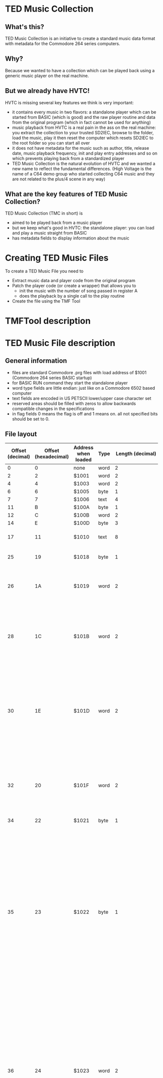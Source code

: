 # TED Music Collection
## What's this?
TED Music Collection is an initiative to create a standard music data format with metadata for the Commodore 264 series computers.
## Why?
Because we wanted to have a collection which can be played back using a generic music player on the real machine.
## But we already have HVTC!
HVTC is missing several key features we think is very important:
* it contains every music in two flavors: a standalone player which can be started from BASIC (which is good) and the raw player routine and data from the original program (which in fact cannot be used for anything)
* music playback from HVTC is a real pain in the ass on the real machine: you extract the collection to your trusted SD2IEC, browse to the folder, load the music, play it then reset the computer which resets SD2IEC to the root folder so you can start all over
* it does not have metadata for the music such as author, title, release date, music playback frequency, init and play entry addresses and so on which prevents playing back from a standardized player
* TED Music Collection is the natural evolution of HVTC and we wanted a new name to reflect the fundamental differences. (High Voltage is the name of a C64 demo group who started collecting C64 music and they are not related to the plus/4 scene in any way)
## What are the key features of TED Music Collection? 
TED Music Collection (TMC in short) is
* aimed to be played back from a music player
* but we keep what's good in HVTC: the standalone player: you can load and play a music straight from BASIC
* has metadata fields to display information about the music
# Creating TED Music Files
To create a TED Music File you need to

* Extract music data and player code from the original program
* Patch the player code (or create a wrapper) that allows you to
  * init the music with the number of song passed in register A
  * does the playback by a single call to the play routine
* Create the file using the TMF Tool
# TMFTool description
# TED Music File description
## General information
* files are standard Commodore .prg files with load address of $1001 (Commodore 264 series BASIC startup)
* for BASIC RUN command they start the standalone player
* word type fields are little endian: just like on a Commodore 6502 based computer
* text fields are encoded in US PETSCII lower/upper case character set
* reserved areas should be filled with zeros to allow backwards compatible changes in the specifications
* in flag fields 0 means the flag is off and 1 means on. all not specified bits should be set to 0.
## File layout
|Offset (decimal)|Offset (hexadecimal)|Address when loaded|Type|Length (decimal)|Name|Mandatory|Value|Remarks|
|-|-|-|-|-|-|-|-|-|
|0|0|none|word|2|loadaddress|yes|$1001|not checked|
|2|2|$1001|word|2|basicnextline|yes|$100b|not checked|
|4|4|$1003|word|2|basiclinenumber|yes|2020|not checked|
|6|6|$1005|byte|1|basicsys|yes|$9e|not checked|
|7|7|$1006|text|4|basicsysparam|yes|4352|not checked|
|11|B|$100A|byte|1|basiclineend|yes|0|not checked|
|12|C|$100B|word|2|basicend|yes|$0000|not checked|
|14|E|$100D|byte|3||yes||filler|
|17|11|$1010|text|8|signature|yes|$54 $45 $44 $4d $55 $53 $49 $43|„tedmusic”|
|25|19|$1018|byte|1|version|yes|0|0: Preliminary specification version|
|26|1A|$1019|word|2|dataoffset|yes||The offset where song data starts from the beginning of the file (load address included)|
|28|1C|$101B|word|2|dataaddress|yes||This is the memory address where the real music data should be loaded (in case of BASIC load this is the address where the music should be relocated to)|
|30|1E|$101D|word|2|initaddress|yes||The address of the routine which can be called to start a song. The number of the song is passed in register A.<br/>The init must not change interrupt enable ($ff0a) register and interrupt vectors (neither $0314 nor $fffe)|
|32|20|$101F|word|2|playaddress|yes||The address of the routine which can be called to play the song. CPU I flag should not be manipulated and interrupt request ($ff09) must not be acknowledged|
|34|22|$1021|byte|1|numberofsongs|yes|||
|35|23|$1022|byte|1|timing|yes|<ul><li>0: PAL VBlank (50Hz),</li><li>1: NTSC VBlank (60Hz),</li><li>2: PAL timer1 value in next field,</li><li>3: NTSC timer1 value in next field,</li><li>4: PAL timer1 value set by init routine,</li><li>5: NTSC timer1 value set by init routine</li><li>6: PAL 2x</li><li>7: NTSC 2x</li></ul>|Value 4 and 5 should be avoided whenever possible because it prevents playing back PAL music on NTSC machines and vice versa.|
|36|24|$1023|word|2|timer1value|no||<p>The value put in TED timer#1</p> <p>Special timer values:</p> <ul> <li>PAL 1/frame (VBlank, 1x): 17734</li> <li>PAL 2/frame (2x): 8867</li> <li>PAL 4/frame (4x): 4433</li> <li>NTSC 1/frame: 14915</li> <li>NTSC 2/frame: 7457</li> <li>NTSC 4/frame: 3728</li> </ul>|
|38|26|$1025|byte|1|songflags|yes|<ul> <li>Bit 0: screen turned off during playback</li> <li>Bit 1: uses SID</li> <li>Bit 2: uses DigiBlaster</li> <li>Bit 3: uses AY (DIGIMUZ)</li> <li>Bit 4: uses FM</li><li>Bit 5: SID is used at C64 frequency</li></ul>|Screen can be turned of during playback but the song still should handle interrupts gracefully.<br/>Music should indicate the used additional sound sources in order to allow music players to mute them after playback|
|39|27|$1026|byte|1|fileflags|yes|<ul> <li>Bit 0: file has song duration block</li> </ul>||
|40|28|$1027|word|2|durationoffset|no||Offset of duration block if present|
|42|2A|$1029|byte|23|reserved|no||Reserved for future use (padding to align text field to addresses dividable by $10)|
|65|41|$1040|text|32|title|yes|||
|97|61|$1060|text|32|author|no|||
|129|81|$1080|text|32|released|no|||
|161|A1|$10A0|text|32|tracker|no||Name of the tracker/composer used to create song|
|193|C1|$10C0|byte|64||yes||Reserved for future use|
|257|101|$1100|||player|yes||A built-in player (and optional relocator) routine that allows playing the music on a 264 series machine after a BASIC DLOAD|
||durationoffset||word|2*numberofsongs|durationblock|no||An optional array of words for every song in the file. The durations are stored in seconds and rounded up (for example 1 minute 3.2 seconds should be stored as 64)|
||dataoffset||||data|yes||The music data|
